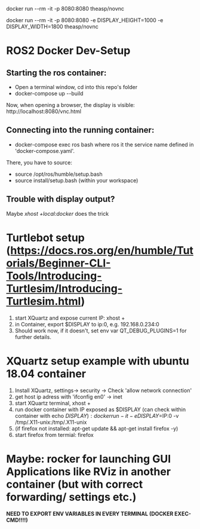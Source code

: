 docker run --rm -it -p 8080:8080 theasp/novnc

docker run --rm -it -p 8080:8080 -e DISPLAY_HEIGHT=1000 -e DISPLAY_WIDTH=1800 theasp/novnc


# ROS2 Docker Dev-Setup

## Starting the ros container:
- Open a terminal window, cd into this repo's folder
- docker-compose up --build

Now, when opening a browser, the display is visible: http://localhost:8080/vnc.html


## Connecting into the running container:
- docker-compose exec ros bash
where ros it the service name defined in 'docker-compose.yaml'.

There, you have to source:
- source /opt/ros/humble/setup.bash
- source install/setup.bash (within your workspace)


## Trouble with display output?
Maybe *xhost +local:docker* does the trick  


# Turtlebot setup (https://docs.ros.org/en/humble/Tutorials/Beginner-CLI-Tools/Introducing-Turtlesim/Introducing-Turtlesim.html)
1. start XQuartz and expose current IP: xhost + <ip>
1. in Container, export $DISPLAY to ip:0, e.g. 192.168.0.234:0
1. Should work now, if it doesn't, set env var QT_DEBUG_PLUGINS=1 for further details.


# XQuartz setup example with ubuntu 18.04 container
1. Install XQuartz, settings-> security -> Check 'allow network connection'
1. get host ip adress with 'ifconfig en0' -> inet
1. start XQuartz terminal, xhost + <IP-Adress>
1. run docker container with IP exposed as $DISPLAY (can check within container with echo $DISPLAY):
docker run -it -e DISPLAY=$IP:0 -v /tmp/.X11-unix:/tmp/.X11-unix <image>
1. (if firefox not installed: apt-get update && apt-get install firefox -y)
1. start firefox from termial: firefox


# Maybe: rocker for launching GUI Applications like RViz in another container (but with correct forwarding/ settings etc.)

#### NEED TO EXPORT ENV VARIABLES IN EVERY TERMINAL (DOCKER EXEC-CMD!!!!)